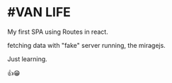 <h1>#VAN LIFE</h1>

My first SPA using Routes in react.

fetching data with "fake" server running, the miragejs.

Just learning.

👍😁
